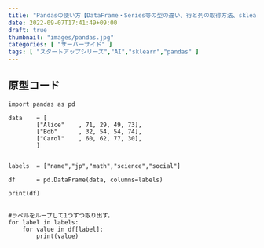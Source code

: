 ```yaml
---
title: "Pandasの使い方【DataFrame・Series等の型の違い、行と列の取得方法、sklearnとの連携について】"
date: 2022-09-07T17:41:49+09:00
draft: true
thumbnail: "images/pandas.jpg"
categories: [ "サーバーサイド" ]
tags: [ "スタートアップシリーズ","AI","sklearn","pandas" ]
---
```



## 原型コード

    import pandas as pd
    
    data    = [ 
            ["Alice"    , 71, 29, 49, 73],
            ["Bob"      , 32, 54, 54, 74], 
            ["Carol"    , 60, 62, 77, 30],
            ]   
    
    
    labels  = ["name","jp","math","science","social"]
    
    df      = pd.DataFrame(data, columns=labels)
    
    print(df)
    
    
    #ラベルをループして1つずつ取り出す。
    for label in labels:
        for value in df[label]:
            print(value)





